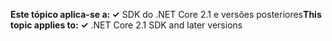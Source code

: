 <span data-ttu-id="01ffa-101">**Este tópico aplica-se a: ✓** SDK do .NET Core 2.1 e versões posteriores</span><span class="sxs-lookup"><span data-stu-id="01ffa-101">**This topic applies to: ✓** .NET Core 2.1 SDK and later versions</span></span>